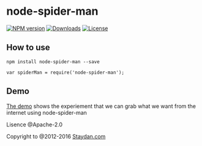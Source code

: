 # node-spider-man
[![NPM version][npm-version-image]][npm-url] [![Downloads][downloads-image]][npm-url] [![License][license-image]][npm-url] 

## How to use

`npm install node-spider-man --save` 

`var spiderMan = require('node-spider-man');`

## Demo

[The demo](https://github.com/DanielZhu/node-spider-man-demo) shows the experiement that we can grab what we want from the internet using node-spider-man

Lisence @Apache-2.0 

Copyright to @2012-2016 [Staydan.com](http://staydan.com)

[license-image]: https://img.shields.io/npm/l/node-spider-man.svg?maxAge=2592000&style=flat-square
[downloads-image]: https://img.shields.io/npm/dm/node-spider-man.svg?maxAge=2592000&style=flat-square
[npm-version-image]: http://img.shields.io/npm/v/node-spider-man.svg?maxAge=2592000&style=flat-square
[npm-url]: https://www.npmjs.com/package/node-spider-man
